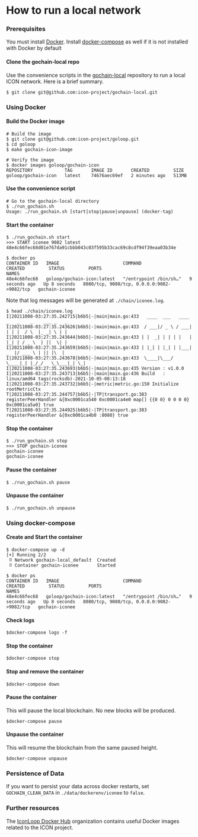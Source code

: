# How to run a local network

### Prerequisites

You must install [Docker](https://www.docker.com/get-started/). Install [docker-compose](https://github.com/docker/compose) as well if it is not installed with Docker by default

#### Clone the gochain-local repo

Use the convenience scripts in the [gochain-local](https://github.com/icon-project/gochain-local) repository to run a local ICON network. Here is a brief summary.

```
$ git clone git@github.com:icon-project/gochain-local.git
```

### Using Docker

#### Build the Docker image

```
# Build the image
$ git clone git@github.com:icon-project/goloop.git
$ cd goloop
$ make gochain-icon-image

# Verify the image
$ docker images goloop/gochain-icon
REPOSITORY            TAG       IMAGE ID       CREATED         SIZE
goloop/gochain-icon   latest    74676aec69ef   2 minutes ago   513MB
```

#### Use the convenience script

```
# Go to the gochain-local directory
$ ./run_gochain.sh
Usage: ./run_gochain.sh [start|stop|pause|unpause] (docker-tag)
```

#### Start the container

```
$ ./run_gochain.sh start
>>> START iconee 9082 latest
48e4c66fec68d01e767da91cbbb043c03f595b33cac69c8cdf94f39eaa03b34e

$ docker ps
CONTAINER ID   IMAGE                        COMMAND                  CREATED         STATUS         PORTS                                        NAMES
48e4c66fec68   goloop/gochain-icon:latest   "/entrypoint /bin/sh…"   9 seconds ago   Up 8 seconds   8080/tcp, 9080/tcp, 0.0.0.0:9082->9082/tcp   gochain-iconee
```

Note that log messages will be generated at `./chain/iconee.log`.

```
$ head ./chain/iconee.log
I|20211008-03:27:35.242715|b6b5|-|main|main.go:433   ____  ___   ____ _   _    _    ___ _   _
I|20211008-03:27:35.243626|b6b5|-|main|main.go:433  / ___|/ _ \ / ___| | | |  / \  |_ _| \ | |
I|20211008-03:27:35.243644|b6b5|-|main|main.go:433 | |  _| | | | |   | |_| | / _ \  | ||  \| |
I|20211008-03:27:35.243659|b6b5|-|main|main.go:433 | |_| | |_| | |___|  _  |/ ___ \ | || |\  |
I|20211008-03:27:35.243678|b6b5|-|main|main.go:433  \____|\___/ \____|_| |_/_/   \_\___|_| \_|
I|20211008-03:27:35.243693|b6b5|-|main|main.go:435 Version : v1.0.0
I|20211008-03:27:35.243713|b6b5|-|main|main.go:436 Build   : linux/amd64 tags(rocksdb)-2021-10-05-08:13:18
I|20211008-03:27:35.243732|b6b5|-|metric|metric.go:150 Initialize rootMetricCtx
T|20211008-03:27:35.244757|b6b5|-|TP|transport.go:383 registerPeerHandler &{0xc0001ca540 0xc0001ca4e0 map[] {{0 0} 0 0 0 0} 0xc0001ca5a0} true
T|20211008-03:27:35.244925|b6b5|-|TP|transport.go:383 registerPeerHandler &{0xc0001ca4b0 :8080} true
```

#### Stop the container

```
$ ./run_gochain.sh stop
>>> STOP gochain-iconee
gochain-iconee
gochain-iconee
```

#### Pause the container

```
$ ./run_gochain.sh pause
```

#### Unpause the container

```
$ ./run_gochain.sh unpause
```

### Using docker-compose

#### Create and Start the container

```
$ docker-compose up -d
[+] Running 2/2
 ⠿ Network gochain-local_default  Created
 ⠿ Container gochain-iconee       Started

$ docker ps
CONTAINER ID   IMAGE                        COMMAND                  CREATED         STATUS         PORTS                                        NAMES
48e4c66fec68   goloop/gochain-icon:latest   "/entrypoint /bin/sh…"   9 seconds ago   Up 8 seconds   8080/tcp, 9080/tcp, 0.0.0.0:9082->9082/tcp   gochain-iconee
```

#### Check logs

```
$docker-compose logs -f
```

#### Stop the container

```
$docker-compose stop
```

#### Stop and remove the container

```
$docker-compose down
```

#### Pause the container

This will pause the local blockchain. No new blocks will be produced.

```
$docker-compose pause
```

#### Unpause the container

This will resume the blockchain from the same paused height.

```
$docker-compose unpause
```

### Persistence of Data

If you want to persist your data across docker restarts, set `GOCHAIN_CLEAN_DATA` in `./data/dockerenv/iconee` to `false`.

### Further resources

The [IconLoop Docker Hub](https://hub.docker.com/u/iconloop) organization contains useful Docker images related to the ICON project.
